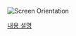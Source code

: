 ![Screen Orientation](https://user-images.githubusercontent.com/52282493/204125976-5a633b35-af24-4e45-9894-469d1df142ef.gif)

[내용 설명](https://ogyong.tistory.com/21)